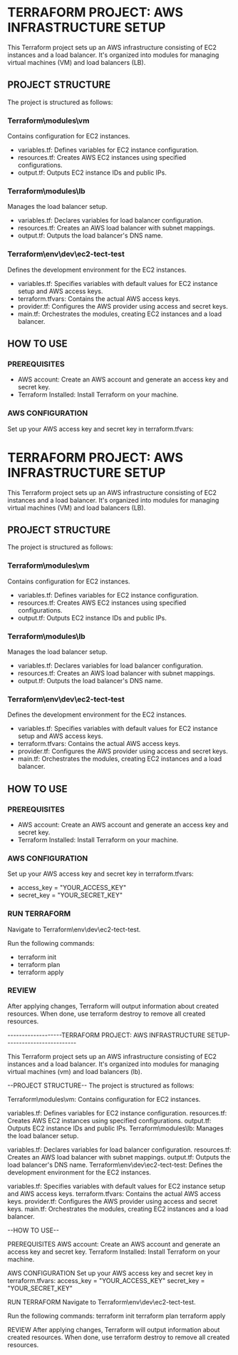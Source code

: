 # TERRAFORM PROJECT: AWS INFRASTRUCTURE SETUP

This Terraform project sets up an AWS infrastructure consisting of EC2 instances and a load balancer. It's organized into modules for managing virtual machines (VM) and load balancers (LB).

## PROJECT STRUCTURE

The project is structured as follows:

### Terraform\modules\vm

Contains configuration for EC2 instances.

- variables.tf: Defines variables for EC2 instance configuration.
- resources.tf: Creates AWS EC2 instances using specified configurations.
- output.tf: Outputs EC2 instance IDs and public IPs.

### Terraform\modules\lb

Manages the load balancer setup.

- variables.tf: Declares variables for load balancer configuration.
- resources.tf: Creates an AWS load balancer with subnet mappings.
- output.tf: Outputs the load balancer's DNS name.

### Terraform\env\dev\ec2-tect-test

Defines the development environment for the EC2 instances.

- variables.tf: Specifies variables with default values for EC2 instance setup and AWS access keys.
- terraform.tfvars: Contains the actual AWS access keys.
- provider.tf: Configures the AWS provider using access and secret keys.
- main.tf: Orchestrates the modules, creating EC2 instances and a load balancer.

## HOW TO USE

### PREREQUISITES

- AWS account: Create an AWS account and generate an access key and secret key.
- Terraform Installed: Install Terraform on your machine.

### AWS CONFIGURATION

Set up your AWS access key and secret key in terraform.tfvars:

# TERRAFORM PROJECT: AWS INFRASTRUCTURE SETUP

This Terraform project sets up an AWS infrastructure consisting of EC2 instances and a load balancer. It's organized into modules for managing virtual machines (VM) and load balancers (LB).

## PROJECT STRUCTURE

The project is structured as follows:

### Terraform\modules\vm

Contains configuration for EC2 instances.

- variables.tf: Defines variables for EC2 instance configuration.
- resources.tf: Creates AWS EC2 instances using specified configurations.
- output.tf: Outputs EC2 instance IDs and public IPs.

### Terraform\modules\lb

Manages the load balancer setup.

- variables.tf: Declares variables for load balancer configuration.
- resources.tf: Creates an AWS load balancer with subnet mappings.
- output.tf: Outputs the load balancer's DNS name.

### Terraform\env\dev\ec2-tect-test

Defines the development environment for the EC2 instances.

- variables.tf: Specifies variables with default values for EC2 instance setup and AWS access keys.
- terraform.tfvars: Contains the actual AWS access keys.
- provider.tf: Configures the AWS provider using access and secret keys.
- main.tf: Orchestrates the modules, creating EC2 instances and a load balancer.

## HOW TO USE

### PREREQUISITES

- AWS account: Create an AWS account and generate an access key and secret key.
- Terraform Installed: Install Terraform on your machine.

### AWS CONFIGURATION

Set up your AWS access key and secret key in terraform.tfvars:

- access_key = "YOUR_ACCESS_KEY"
- secret_key = "YOUR_SECRET_KEY"


### RUN TERRAFORM

Navigate to Terraform\env\dev\ec2-tect-test.

Run the following commands:

- terraform init
- terraform plan
- terraform apply

### REVIEW

After applying changes, Terraform will output information about created resources. When done, use terraform destroy to remove all created resources.


-------------------TERRAFORM PROJECT: AWS INFRASTRUCTURE SETUP-------------------------

This Terraform project sets up an AWS infrastructure consisting of EC2 instances and a load balancer. It's organized into modules for managing virtual machines (vm) and load balancers (lb).

--PROJECT STRUCTURE--
The project is structured as follows:

Terraform\modules\vm: Contains configuration for EC2 instances.

variables.tf: Defines variables for EC2 instance configuration.
resources.tf: Creates AWS EC2 instances using specified configurations.
output.tf: Outputs EC2 instance IDs and public IPs.
Terraform\modules\lb: Manages the load balancer setup.

variables.tf: Declares variables for load balancer configuration.
resources.tf: Creates an AWS load balancer with subnet mappings.
output.tf: Outputs the load balancer's DNS name.
Terraform\env\dev\ec2-tect-test: Defines the development environment for the EC2 instances.

variables.tf: Specifies variables with default values for EC2 instance setup and AWS access keys.
terraform.tfvars: Contains the actual AWS access keys.
provider.tf: Configures the AWS provider using access and secret keys.
main.tf: Orchestrates the modules, creating EC2 instances and a load balancer.

--HOW TO USE--

PREREQUISITES
AWS account: Create an AWS account and generate an access key and secret key.
Terraform Installed: Install Terraform on your machine.

AWS CONFIGURATION
Set up your AWS access key and secret key in terraform.tfvars:
access_key = "YOUR_ACCESS_KEY"
secret_key = "YOUR_SECRET_KEY"

RUN TERRAFORM
Navigate to Terraform\env\dev\ec2-tect-test.

Run the following commands:
terraform init
terraform plan
terraform apply

REVIEW
After applying changes, Terraform will output information about created resources.
When done, use terraform destroy to remove all created resources.
